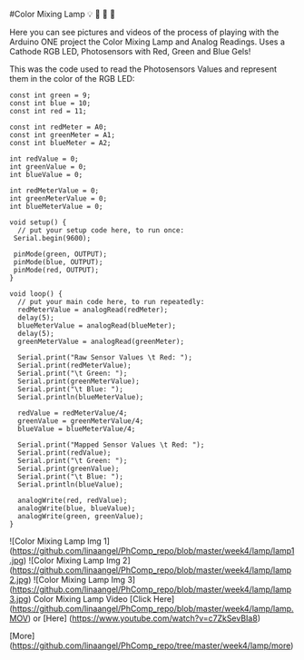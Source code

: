 #Color Mixing Lamp :bulb: :red_circle: :tennis: :large_blue_circle:

Here you can see pictures and videos of the process of playing with the Arduino ONE project the Color Mixing Lamp and Analog Readings. Uses a Cathode RGB LED, Photosensors with Red, Green and Blue Gels!

This was the code used to read the Photosensors Values and represent them in the color of the RGB LED:

```
const int green = 9;
const int blue = 10;
const int red = 11;

const int redMeter = A0;
const int greenMeter = A1;
const int blueMeter = A2;

int redValue = 0;
int greenValue = 0;
int blueValue = 0;

int redMeterValue = 0;
int greenMeterValue = 0;
int blueMeterValue = 0;

void setup() {
  // put your setup code here, to run once:
 Serial.begin(9600);

 pinMode(green, OUTPUT);
 pinMode(blue, OUTPUT);
 pinMode(red, OUTPUT);
}

void loop() {
  // put your main code here, to run repeatedly:
  redMeterValue = analogRead(redMeter);
  delay(5);
  blueMeterValue = analogRead(blueMeter);
  delay(5);
  greenMeterValue = analogRead(greenMeter);

  Serial.print("Raw Sensor Values \t Red: ");
  Serial.print(redMeterValue);
  Serial.print("\t Green: ");
  Serial.print(greenMeterValue);
  Serial.print("\t Blue: ");
  Serial.println(blueMeterValue);

  redValue = redMeterValue/4;
  greenValue = greenMeterValue/4;
  blueValue = blueMeterValue/4;

  Serial.print("Mapped Sensor Values \t Red: ");
  Serial.print(redValue);
  Serial.print("\t Green: ");
  Serial.print(greenValue);
  Serial.print("\t Blue: ");
  Serial.println(blueValue);

  analogWrite(red, redValue);
  analogWrite(blue, blueValue);
  analogWrite(green, greenValue);
}
```
![Color Mixing Lamp Img 1] (https://github.com/linaangel/PhComp_repo/blob/master/week4/lamp/lamp1.jpg)
![Color Mixing Lamp Img 2] (https://github.com/linaangel/PhComp_repo/blob/master/week4/lamp/lamp2.jpg)
![Color Mixing Lamp Img 3] (https://github.com/linaangel/PhComp_repo/blob/master/week4/lamp/lamp3.jpg)
Color Mixing Lamp Video [Click Here] (https://github.com/linaangel/PhComp_repo/blob/master/week4/lamp/lamp.MOV) or [Here] (https://www.youtube.com/watch?v=c7ZkSevBIa8)

[More] (https://github.com/linaangel/PhComp_repo/tree/master/week4/lamp/more)
